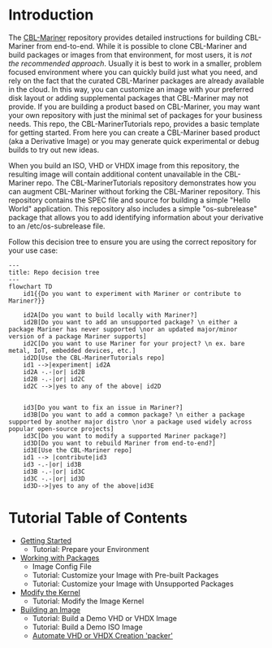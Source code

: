 
# Introduction

The [CBL-Mariner](https://github.com/microsoft/CBL-Mariner) repository provides detailed instructions for building CBL-Mariner from end-to-end.  While it is possible to clone CBL-Mariner and build packages or images from that environment, for most users, it is _not the recommended approach_.  Usually it is best to work in a smaller, problem focused environment where you can quickly build just what you need, and rely on the fact that the curated CBL-Mariner packages are already available in the cloud. In this way, you can customize an image with your preferred disk layout or adding supplemental packages that CBL-Mariner may not provide.  If you are building a product based on CBL-Mariner, you may want your own repository with just the minimal set of packages for your business needs.  This repo, the CBL-MarinerTutorials repo, provides a basic template for getting started.  From here you can create a CBL-Mariner based product (aka a Derivative Image) or you may generate quick experimental or debug builds to try out new ideas.

When you build an ISO, VHD or VHDX image from this repository,  the resulting image will contain additional content unavailable in the CBL-Mariner repo.  The CBL-MarinerTutorials repository demonstrates how you can augment CBL-Mariner without forking the CBL-Mariner repository.  This repository contains the SPEC file and source for building a simple "Hello World" application.  This repository also includes a simple "os-subrelease" package that allows you to add identifying information about your derivative to an /etc/os-subrelease file.  

Follow this decision tree to ensure you are using the correct repository for your use case:

```mermaid
---
title: Repo decision tree
---
flowchart TD
    id1{{Do you want to experiment with Mariner or contribute to Mariner?}}

    id2A[Do you want to build locally with Mariner?]
    id2B[Do you want to add an unsupported package? \n either a package Mariner has never supported \nor an updated major/minor version of a package Mariner supports]
    id2C[Do you want to use Mariner for your project? \n ex. bare metal, IoT, embedded devices, etc.]
    id2D[Use the CBL-MarinerTutorials repo]
    id1 -->|experiment| id2A
    id2A -.-|or| id2B
    id2B -.-|or| id2C
    id2C -->|yes to any of the above| id2D
    

    id3[Do you want to fix an issue in Mariner?]
    id3B[Do you want to add a common package? \n either a package supported by another major distro \nor a package used widely across popular open-source projects]
    id3C[Do you want to modify a supported Mariner package?]
    id3D[Do you want to rebuild Mariner from end-to-end?]
    id3E[Use the CBL-Mariner repo]
    id1 --> |contribute|id3
    id3 -.-|or| id3B
    id3B -.-|or| id3C
    id3C -.-|or| id3D
    id3D-->|yes to any of the above|id3E

```

# Tutorial Table of Contents

- [Getting Started](docs/getting_started/prepare_environment.md)
    - Tutorial: Prepare your Environment
- [Working with Packages](docs/packages/working_with_packages.md)
    - Image Config File
    - Tutorial: Customize your Image with Pre-built Packages
    - Tutorial: Customize your Image with Unsupported Packages
- [Modify the Kernel](docs/kernel/modify_kernel.md)
    - Tutorial: Modify the Image Kernel
- [Building an Image](docs/building/building.md)
    - Tutorial: Build a Demo VHD or VHDX Image
    - Tutorial: Build a Demo ISO Image
    - [Automate VHD or VHDX Creation 'packer'](imaging-from-packer/Readme.md)